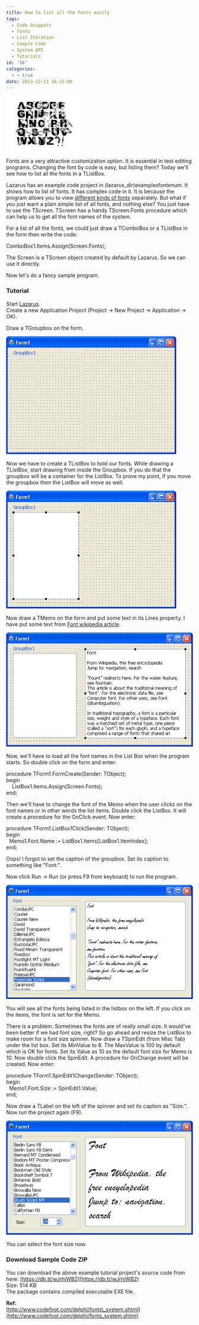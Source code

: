 ```yaml
---
title: How to list all the Fonts easily
tags:
  - Code Snippets
  - fonts
  - List Iteration
  - Sample Code
  - System API
  - Tutorials
id: '56'
categories:
  - - true
date: 2013-12-13 16:21:00
---
```


![font](how-to-list-all-fonts-easily/font-list-3.gif "font")

Fonts are a very attractive customization option. It is essential in text editing programs. Changing the font by code is easy, but listing them? Today we'll see how to list all the fonts in a TListBox.
<!-- more -->
  
  
Lazarus has an example code project in (lazarus\_dir)examplesfontenum. It shows how to list of fonts. It has complex code in it. It is because the program allows you to view [different kinds of fonts](http://forum.lazarus.freepascal.org/index.php?topic=20193.0) separately. But what if you just want a plain simple list of all fonts, and nothing else? You just have to use the TScreen. TScreen has a handy TScreen.Fonts procedure which can help us to get all the font names of the system.  
  
For a list of all the fonts, we could just draw a TComboBox or a TListBox in the form then write the code:  

ComboBox1.Items.Assign(Screen.Fonts);

  
The Screen is a TScreen object created by default by Lazarus. So we can use it directly.  
  
Now let's do a fancy sample program.  
  

### Tutorial

  
Start [Lazarus](http://www.lazarus.freepascal.org/).  
Create a new Application Project (Project -> New Project -> Application -> OK).  
  
Draw a TGroupbox on the form.  

![Lazarus font list groupbox](how-to-list-all-fonts-easily/lazarus-font-list-1.gif "Lazarus font list groupbox")

  
Now we have to create a TListBox to hold our fonts. While drawing a TListBox, start drawing from inside the Groupbox. If you do that the groupbox will be a container for the ListBox. To prove my point, if you move the groupbox then the ListBox will move as well.  
  

![Lazarus font list listbox](how-to-list-all-fonts-easily/lazarus-font-list-2.gif "Lazarus font list listbox")

  
Now draw a TMemo on the form and put some text in its Lines property. I have put some text from [Font wikipedia article](http://en.wikipedia.org/wiki/Font).  
  

![Lazarus font list memo](how-to-list-all-fonts-easily/lazarus-font-list-3.gif "Lazarus font list memo")

  
Now, we'll have to load all the font names in the List Box when the program starts. So double click on the form and enter:  
  

procedure TForm1.FormCreate(Sender: TObject);  
begin  
    ListBox1.Items.Assign(Screen.Fonts);  
end;

  
Then we'll have to change the font of the Memo when the user clicks on the font names or in other words the list items. Double click the ListBox. It will create a procedure for the OnClick event. Now enter:  
  

procedure TForm1.ListBox1Click(Sender: TObject);  
begin  
  Memo1.Font.Name := ListBox1.Items\[ListBox1.ItemIndex\];  
end;

  
Oops! I forgot to set the caption of the groupbox. Set its caption to something like "Font:".  
  
Now click Run -> Run (or press F9 from keyboard) to run the program.  
  

![Lazarus font list demo screenshot sample code](how-to-list-all-fonts-easily/lazarus-font-list-4.gif "Lazarus font list demo screenshot sample code")

  
You will see all the fonts being listed in the listbox on the left. If you click on the items, the font is set for the Memo.  
  
There is a problem. Sometimes the fonts are of really small size. It would've been better if we had font size, right? So go ahead and resize the ListBox to make room for a font size spinner. Now draw a TSpinEdit (from Misc Tab) under the list box. Set its MinValue to 8. The MaxValue is 100 by default which is OK for fonts. Set its Value as 10 as the default font size for Memo is 10. Now double click the SpinEdit. A procedure for OnChange event will be created. Now enter:  
  

procedure TForm1.SpinEdit1Change(Sender: TObject);  
begin  
  Memo1.Font.Size := SpinEdit1.Value;  
end;

  
Now draw a TLabel on the left of the spinner and set its caption as "Size:". Now run the project again (F9).  
  

![Lazarus font list demo screenshot sample code](how-to-list-all-fonts-easily/lazarus-font-list-5.gif "Lazarus font list demo screenshot sample code")

  
You can select the font size now.  
  
  

### Download Sample Code ZIP

You can download the above example tutorial project's source code from here: [https://db.tt/wJrhjWB2](https://db.tt/wJrhjWB2)  
Size: 514 KB  
The package contains compiled executable EXE file.  
  
**Ref:**  
[http://www.codefoot.com/delphi/fonts\_system.shtml](http://www.codefoot.com/delphi/fonts_system.shtml)
